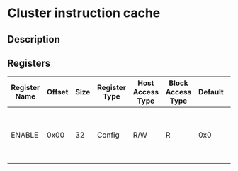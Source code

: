 # Cluster instruction cache

## Description

## Registers

| Register Name       | Offset | Size | Register Type | Host Access Type | Block Access Type | Default    | Description | Note |
| ---                 | ---    | ---  | ---           | ---              | ---               | ---        | --- | --- |
| ENABLE              | 0x00   | 32   | Config        | R/W              | R                 | 0x0        | Cluster instruction cache unit enable configuration register.. | |
